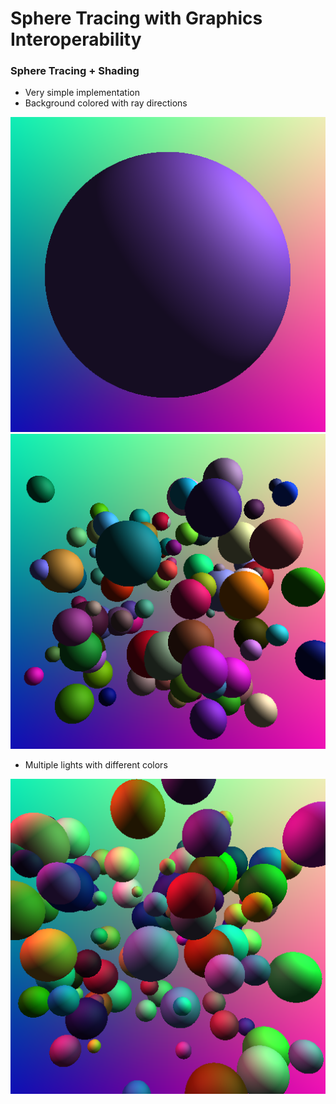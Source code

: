 # Sphere Tracing with Graphics Interoperability

### Sphere Tracing + Shading
* Very simple implementation
* Background colored with ray directions

![](./imgs/2021-07-01-154902_512x512_scrot.png)
![](./imgs/2021-07-06-130027_512x512_scrot.png)

* Multiple lights with different colors

![](./imgs/2021-07-06-184454_512x512_scrot.png)





